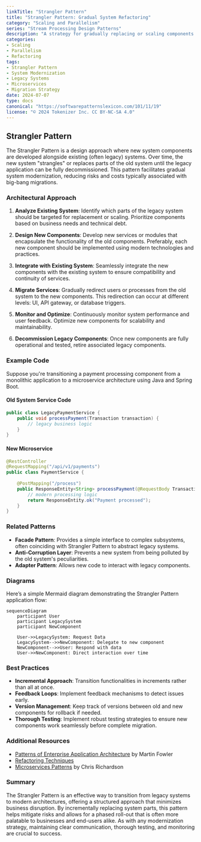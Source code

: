 ```yaml
---
linkTitle: "Strangler Pattern"
title: "Strangler Pattern: Gradual System Refactoring"
category: "Scaling and Parallelism"
series: "Stream Processing Design Patterns"
description: "A strategy for gradually replacing or scaling components within an existing system by introducing new services alongside legacy ones, allowing for seamless transition and minimal disruption."
categories:
- Scaling
- Parallelism
- Refactoring
tags:
- Strangler Pattern
- System Modernization
- Legacy Systems
- Microservices
- Migration Strategy
date: 2024-07-07
type: docs
canonical: "https://softwarepatternslexicon.com/101/11/19"
license: "© 2024 Tokenizer Inc. CC BY-NC-SA 4.0"
---
```


## Strangler Pattern

The Strangler Pattern is a design approach where new system components are developed alongside existing (often legacy) systems. Over time, the new system "strangles" or replaces parts of the old system until the legacy application can be fully decommissioned. This pattern facilitates gradual system modernization, reducing risks and costs typically associated with big-bang migrations.

### Architectural Approach

1. **Analyze Existing System**: Identify which parts of the legacy system should be targeted for replacement or scaling. Prioritize components based on business needs and technical debt.

2. **Design New Components**: Develop new services or modules that encapsulate the functionality of the old components. Preferably, each new component should be implemented using modern technologies and practices.

3. **Integrate with Existing System**: Seamlessly integrate the new components with the existing system to ensure compatibility and continuity of services.

4. **Migrate Services**: Gradually redirect users or processes from the old system to the new components. This redirection can occur at different levels: UI, API gateway, or database triggers.

5. **Monitor and Optimize**: Continuously monitor system performance and user feedback. Optimize new components for scalability and maintainability.

6. **Decommission Legacy Components**: Once new components are fully operational and tested, retire associated legacy components.

### Example Code

Suppose you're transitioning a payment processing component from a monolithic application to a microservice architecture using Java and Spring Boot.

#### Old System Service Code

```java
public class LegacyPaymentService {
    public void processPayment(Transaction transaction) {
        // legacy business logic
    }
}
```

#### New Microservice

```java
@RestController
@RequestMapping("/api/v1/payments")
public class PaymentService {
    
    @PostMapping("/process")
    public ResponseEntity<String> processPayment(@RequestBody Transaction transaction) {
        // modern processing logic
        return ResponseEntity.ok("Payment processed");
    }
}
```

### Related Patterns

- **Facade Pattern**: Provides a simple interface to complex subsystems, often coinciding with Strangler Pattern to abstract legacy systems.
- **Anti-Corruption Layer**: Prevents a new system from being polluted by the old system's peculiarities.
- **Adapter Pattern**: Allows new code to interact with legacy components.

### Diagrams

Here’s a simple Mermaid diagram demonstrating the Strangler Pattern application flow:

```mermaid
sequenceDiagram
    participant User
    participant LegacySystem
    participant NewComponent

    User->>LegacySystem: Request Data
    LegacySystem-->>NewComponent: Delegate to new component
    NewComponent-->>User: Respond with data
    User->>NewComponent: Direct interaction over time
```

### Best Practices

- **Incremental Approach**: Transition functionalities in increments rather than all at once.
- **Feedback Loops**: Implement feedback mechanisms to detect issues early.
- **Version Management**: Keep track of versions between old and new components for rollback if needed.
- **Thorough Testing**: Implement robust testing strategies to ensure new components work seamlessly before complete migration.

### Additional Resources

- [Patterns of Enterprise Application Architecture](https://www.martinfowler.com/books/eaa.html) by Martin Fowler
- [Refactoring Techniques](https://refactoring.guru/)
- [Microservices Patterns](https://microservices.io/patterns/index.html) by Chris Richardson

### Summary

The Strangler Pattern is an effective way to transition from legacy systems to modern architectures, offering a structured approach that minimizes business disruption. By incrementally replacing system parts, this pattern helps mitigate risks and allows for a phased roll-out that is often more palatable to businesses and end-users alike. As with any modernization strategy, maintaining clear communication, thorough testing, and monitoring are crucial to success.

